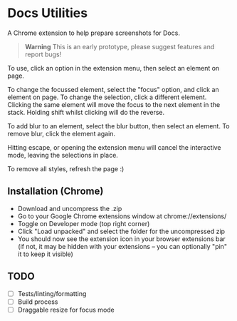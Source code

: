 # Docs Utilities

A Chrome extension to help prepare screenshots for Docs.

> **Warning**
> This is an early prototype, please suggest features and report bugs!

To use, click an option in the extension menu, then select an element on page.

To change the focussed element, select the "focus" option, and click an element on page. To change the selection, click a different element. Clicking the same element will move the focus to the next element in the stack. Holding shift whilst clicking will do the reverse.

To add blur to an element, select the blur button, then select an element. To remove blur, click the element again.

Hitting escape, or opening the extension menu will cancel the interactive mode, leaving the selections in place.

To remove all styles, refresh the page :)

## Installation (Chrome)

- Download and uncompress the .zip
- Go to your Google Chrome extensions window at chrome://extensions/
- Toggle on Developer mode (top right corner)
- Click "Load unpacked" and select the folder for the uncompressed zip
- You should now see the extension icon in your browser extensions bar (if not, it may be hidden with your extensions – you can optionally "pin" it to keep it visible)

## TODO

- [ ] Tests/linting/formatting
- [ ] Build process
- [ ] Draggable resize for focus mode
